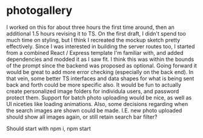 # photogallery

I worked on this for about three hours the first time around, then an additional 1.5 hours revising it to TS.
On the first draft, I didn't spend too much time on styling, but I think I recreated the mockup sketch pretty effectively.
Since I was interested in building the server routes too, I started from a combined React / Express template I'm familiar with, and added dependencies and modded it as I saw fit. 
I think this was within the bounds of the prompt since the backend was proposed as optional.
Going forward it would be great to add more error checking (especially on the back end). In that vein, some better TS interfaces and data shapes for
what is being sent back and forth could be more specific also. It would be fun to actually create personalized image folders for 
individula users, and password protect them. Support for batch photo uploading would be nice, as well as UI niceties like loading animations. Also, some decisions
regarding when the search images are shown could be made. I.E. new photo uploaded should show all images again, or still retain search bar filter?

Should start with npm i, npm start
